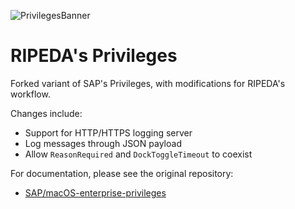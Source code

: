 ![PrivilegesBanner](readme_images/privileges_banner.gif)

# RIPEDA's Privileges

Forked variant of SAP's Privileges, with modifications for RIPEDA's workflow.

Changes include:

* Support for HTTP/HTTPS logging server
* Log messages through JSON payload
* Allow `ReasonRequired` and `DockToggleTimeout` to coexist

For documentation, please see the original repository:

* [SAP/macOS-enterprise-privileges](https://www.github.com/SAP/macOS-enterprise-privileges)